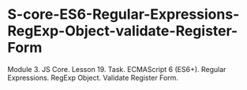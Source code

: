# S-core-ES6-Regular-Expressions-RegExp-Object-validate-Register-Form
Module 3. JS Core. Lesson 19. Task. ECMAScript 6 (ES6+). Regular Expressions. RegExp Object. Validate Register Form.
